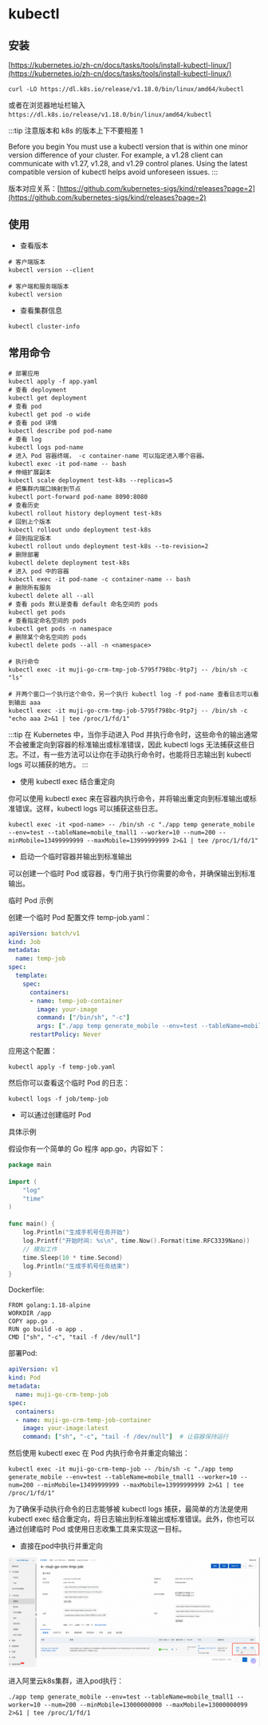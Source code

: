 # kubectl

## 安装

[https://kubernetes.io/zh-cn/docs/tasks/tools/install-kubectl-linux/](https://kubernetes.io/zh-cn/docs/tasks/tools/install-kubectl-linux/)

```
curl -LO https://dl.k8s.io/release/v1.18.0/bin/linux/amd64/kubectl
```

或者在浏览器地址栏输入 `https://dl.k8s.io/release/v1.18.0/bin/linux/amd64/kubectl`

:::tip
注意版本和 k8s 的版本上下不要相差 1

Before you begin
You must use a kubectl version that is within one minor version difference of your cluster. For example, a v1.28 client can communicate with v1.27, v1.28, and v1.29 control planes. Using the latest compatible version of kubectl helps avoid unforeseen issues.
:::

版本对应关系：[https://github.com/kubernetes-sigs/kind/releases?page=2](https://github.com/kubernetes-sigs/kind/releases?page=2)

## 使用

- 查看版本

```shell
# 客户端版本
kubectl version --client

# 客户端和服务端版本
kubectl version
```

- 查看集群信息

```shell
kubectl cluster-info
```

## 常用命令

```shell
# 部署应用
kubectl apply -f app.yaml
# 查看 deployment
kubectl get deployment
# 查看 pod
kubectl get pod -o wide
# 查看 pod 详情
kubectl describe pod pod-name
# 查看 log
kubectl logs pod-name
# 进入 Pod 容器终端， -c container-name 可以指定进入哪个容器。
kubectl exec -it pod-name -- bash
# 伸缩扩展副本
kubectl scale deployment test-k8s --replicas=5
# 把集群内端口映射到节点
kubectl port-forward pod-name 8090:8080
# 查看历史
kubectl rollout history deployment test-k8s
# 回到上个版本
kubectl rollout undo deployment test-k8s
# 回到指定版本
kubectl rollout undo deployment test-k8s --to-revision=2
# 删除部署
kubectl delete deployment test-k8s
# 进入 pod 中的容器
kubectl exec -it pod-name -c container-name -- bash
# 删除所有服务
kubectl delete all --all
# 查看 pods 默认是查看 default 命名空间的 pods
kubectl get pods
# 查看指定命名空间的 pods
kubectl get pods -n namespace
# 删除某个命名空间的 pods
kubectl delete pods --all -n <namespace>

# 执行命令
kubectl exec -it muji-go-crm-tmp-job-5795f798bc-9tp7j -- /bin/sh -c "ls"

# 开两个窗口一个执行这个命令，另一个执行 kubectl log -f pod-name 查看日志可以看到输出 aaa
kubectl exec -it muji-go-crm-tmp-job-5795f798bc-9tp7j -- /bin/sh -c "echo aaa 2>&1 | tee /proc/1/fd/1"
```

:::tip
在 Kubernetes 中，当你手动进入 Pod 并执行命令时，这些命令的输出通常不会被重定向到容器的标准输出或标准错误，因此 kubectl logs 无法捕获这些日志。不过，有一些方法可以让你在手动执行命令时，也能将日志输出到 kubectl logs 可以捕获的地方。
:::

- 使用 kubectl exec 结合重定向

你可以使用 kubectl exec 来在容器内执行命令，并将输出重定向到标准输出或标准错误。这样，kubectl logs 可以捕获这些日志。

```shell
kubectl exec -it <pod-name> -- /bin/sh -c "./app temp generate_mobile --env=test --tableName=mobile_tmall1 --worker=10 --num=200 --minMobile=13499999999 --maxMobile=13999999999 2>&1 | tee /proc/1/fd/1"
```

- 启动一个临时容器并输出到标准输出

可以创建一个临时 Pod 或容器，专门用于执行你需要的命令，并确保输出到标准输出。

临时 Pod 示例

创建一个临时 Pod 配置文件 temp-job.yaml：
```yaml
apiVersion: batch/v1
kind: Job
metadata:
  name: temp-job
spec:
  template:
    spec:
      containers:
      - name: temp-job-container
        image: your-image
        command: ["/bin/sh", "-c"]
        args: ["./app temp generate_mobile --env=test --tableName=mobile_tmall1 --worker=10 --num=200 --minMobile=13499999999 --maxMobile=13999999999"]
      restartPolicy: Never
```
应用这个配置：
```shell
kubectl apply -f temp-job.yaml
```
然后你可以查看这个临时 Pod 的日志：
```shell
kubectl logs -f job/temp-job
```

- 可以通过创建临时 Pod

具体示例

假设你有一个简单的 Go 程序 app.go，内容如下：
```go
package main

import (
	"log"
	"time"
)

func main() {
	log.Println("生成手机号任务开始")
	log.Printf("开始时间: %s\n", time.Now().Format(time.RFC3339Nano))
	// 模拟工作
	time.Sleep(10 * time.Second)
	log.Println("生成手机号任务结束")
}
```
Dockerfile:
```shell
FROM golang:1.18-alpine
WORKDIR /app
COPY app.go .
RUN go build -o app .
CMD ["sh", "-c", "tail -f /dev/null"]
```
部署Pod:
```yaml
apiVersion: v1
kind: Pod
metadata:
  name: muji-go-crm-temp-job
spec:
  containers:
  - name: muji-go-crm-temp-job-container
    image: your-image:latest
    command: ["sh", "-c", "tail -f /dev/null"]  # 让容器保持运行
```
然后使用 kubectl exec 在 Pod 内执行命令并重定向输出：

```shell
kubectl exec -it muji-go-crm-temp-job -- /bin/sh -c "./app temp generate_mobile --env=test --tableName=mobile_tmall1 --worker=10 --num=200 --minMobile=13499999999 --maxMobile=13999999999 2>&1 | tee /proc/1/fd/1"
```
为了确保手动执行命令的日志能够被 kubectl logs 捕获，最简单的方法是使用 kubectl exec 结合重定向，将日志输出到标准输出或标准错误。此外，你也可以通过创建临时 Pod 或使用日志收集工具来实现这一目标。

- 直接在pod中执行并重定向

![](./images/image-111.png)

进入阿里云k8s集群，进入pod执行：
```shell
./app temp generate_mobile --env=test --tableName=mobile_tmall1 --worker=10 --num=200 --minMobile=13000000000 --maxMobile=13000000099 2>&1 | tee /proc/1/fd/1
```